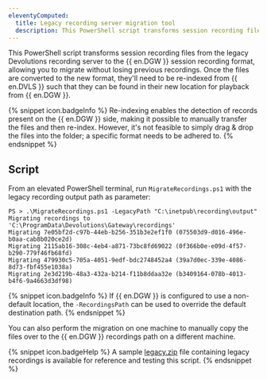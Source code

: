 ```yaml
---
eleventyComputed:
  title: Legacy recording server migration tool
  description: This PowerShell script transforms session recording files from the legacy Devolutions recording server to the {{ en.DGW }} session recording format
---
```

This PowerShell script transforms session recording files from the legacy Devolutions recording server to the {{ en.DGW }} session recording format, allowing you to migrate without losing previous recordings. Once the files are converted to the new format, they'll need to be re-indexed from {{ en.DVLS }} such that they can be found in their new location for playback from {{ en.DGW }}.

{% snippet icon.badgeInfo %}
Re-indexing enables the detection of records present on the {{ en.DGW }} side, making it possible to manually transfer the files and then re-index. However, it's not feasible to simply drag & drop the files into the folder; a specific format needs to be adhered to.
{% endsnippet %}  

## Script
From an elevated PowerShell terminal, run `MigrateRecordings.ps1` with the legacy recording output path as parameter:  

```
PS > .\MigrateRecordings.ps1 -LegacyPath "C:\inetpub\recording\output"
Migrating recordings to 'C:\ProgramData\Devolutions\Gateway\recordings'
Migrating 7e05bf2d-c97b-44eb-b256-351b3e2ef1f0 (075503d9-d016-496e-b0aa-cab8b020ce2d)
Migrating 2115ab16-308c-4eb4-a871-73bc8fd69022 (0f366b0e-e09d-4f57-b290-779f46fb68fd)
Migrating 479930c5-705a-4051-9edf-bdc2748452a4 (39a7d0ec-339e-4086-8d73-fbf455e1038a)
Migrating 2e3d219b-48a3-432a-b214-f11b8ddaa32e (b3409164-078b-4013-b4f6-9a4663d3df98)
```
{% snippet icon.badgeInfo %}
If {{ en.DGW }} is configured to use a non-default location, the `-RecordingsPath` can be used to override the default destination path.
{% endsnippet %}  

You can also perform the migration on one machine to manually copy the files over to the {{ en.DGW }} recordings path on a different machine.

{% snippet icon.badgeHelp %}
A sample [legacy.zip](https://github.com/Devolutions/devolutions-gateway/blob/master/tools/legacy-recording/legacy.zip) file containing legacy recordings is available for reference and testing this script.
{% endsnippet %}
